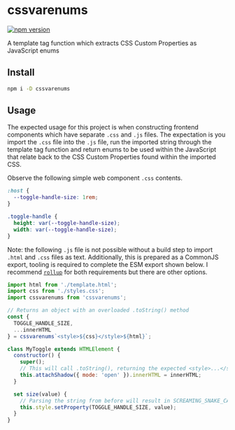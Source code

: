 # cssvarenums

[![npm version](https://img.shields.io/npm/v/cssvarenums.svg)](https://www.npmjs.com/package/cssvarenums)

A template tag function which extracts CSS Custom Properties as JavaScript enums

## Install

```sh
npm i -D cssvarenums
```

## Usage

The expected usage for this project is when constructing frontend components which have separate `.css` and `.js` files. The expectation is you import the `.css` file into the `.js` file, run the imported string through the template tag function and return enums to be used within the JavaScript that relate back to the CSS Custom Properties found within the imported CSS.

Observe the following simple web component `.css` contents.
```css
:host {
  --toggle-handle-size: 1rem;
}

.toggle-handle {
  height: var(--toggle-handle-size);
  width: var(--toggle-handle-size);
}
```

Note: the following `.js` file is not possible without a build step to import `.html` and `.css` files as text. Additionally, this is prepared as a CommonJS export, tooling is required to complete the ESM export shown below. I recommend [`rollup`](https://rollupjs.org) for both requirements but there are other options.

```js
import html from './template.html';
import css from './styles.css';
import cssvarenums from 'cssvarenums';

// Returns an object with an overloaded .toString() method
const { 
  TOGGLE_HANDLE_SIZE, 
  ...innerHTML
} = cssvarenums`<style>${css}</style>${html}`; 

class MyToggle extends HTMLElement {
  constructor() {
    super();  
    // This will call .toString(), returning the expected <style>...</style> string from above.
    this.attachShadow({ mode: 'open' }).innerHTML = innerHTML;
  }

  set size(value) {
    // Parsing the string from before will result in SCREAMING_SNAKE_CASE enums of CSS Custom Properties
    this.style.setProperty(TOGGLE_HANDLE_SIZE, value);
  }
}
```

